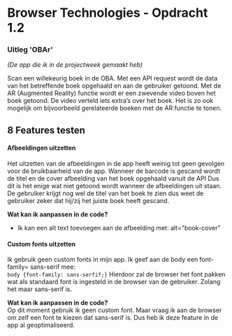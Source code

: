 # Browser Technologies - Opdracht 1.2

### Uitleg 'OBAr' 
*(De app die ik in de projectweek gemaakt heb)*

Scan een willekeurig boek in de OBA. Met een API request wordt de 
data van het betreffende boek opgehaald en aan de gebruiker getoond. 
Met de AR (Augmented Reality) functie wordt er een zwevende video boven 
het boek getoond. De video verteld iets extra’s over het boek. Het is 
zo ook mogelijk om bijvoorbeeld gerelateerde boeken met de AR functie 
te tonen.

## 8 Features testen
#### Afbeeldingen uitzetten
Het uitzetten van de afbeeldingen in de app heeft weinig tot geen
gevolgen voor de bruikbaarheid van de app. Wanneer de barcode is gescand
wordt de titel en de cover afbeelding van het boek opgehaald vanuit de API
Dus dit is het enige wat niet getoond wordt wanneer de afbeeldingen uit 
staan. De gebruiker krijgt nog wel de titel van het boek te zien dus 
weet de gebruiker zeker dat hij/zij het juiste boek heeft gescand.

__Wat kan ik aanpassen in de code?__ <br/>
* Ik kan een alt text toevoegen aan de afbeelding met: alt="book-cover"

#### Custom fonts uitzetten
Ik gebruik geen custom fonts in mijn app. Ik geef aan de body een 
font-family= sans-serif mee: <br/>
```body {font-family: sans-serfif;}```
Hierdoor zal de browser het font pakken wat als standaard font is 
ingesteld in de browser van de gebruiker. Zolang het maar sans-serif is.

__Wat kan ik aanpassen in de code?__ <br/>
Op dit moment gebruik ik geen custom font. Maar vraag ik aan de browser om zelf een 
font te kiezen dat sans-serif is. Dus heb ik deze feature in de app al geoptimaliseerd.
